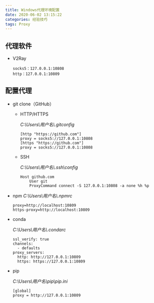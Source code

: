 ```yaml
---
title: Windows代理环境配置
date: 2020-06-02 13:15:22
categories: 经验技巧
tags: Proxy
---
```


## 代理软件

- V2Ray

  ```
  socks5：127.0.0.1:10808
  http：127.0.0.1:10809
  ```

## 配置代理

- git clone（GitHub）

  - HTTP/HTTPS

    _C:\Users\用户名\\.gitconfig_

    ```
    [http "https://github.com"]
    proxy = socks5://127.0.0.1:10808
    [https "https://github.com"]
    proxy = socks5://127.0.0.1:10808
    ```

  - SSH

    _C:\Users\用户名\\.ssh\config_

    ```
    Host github.com
    	User git
    	ProxyCommand connect -S 127.0.0.1:10808 -a none %h %p
    ```

- npm
  _C:\Users\用户名\\.npmrc_

  ```
  proxy=http://localhost:10809
  https-proxy=http://localhost:10809
  ```

- conda

  _C:\Users\用户名\\.condarc_

  ```
  ssl_verify: true
  channels:
    - defaults
  proxy_servers:
    http: http://127.0.0.1:10809
    https: https://127.0.0.1:10809
  ```

- pip

  _C:\Users\用户名\pip\pip.ini_

  ```
  [global]
  proxy = http://127.0.0.1:10809
  ```
